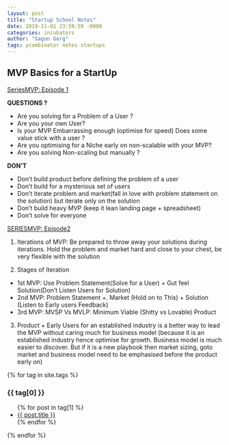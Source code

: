 ```yaml
---
layout: post
title: "Startup School Notes"
date: 2019-11-01 23:59:59 -0000
categories: incubators
author: "Sagun Garg"
tags: ycombinator notes startups 
---
```



## MVP Basics for a StartUp

[SeriesMVP: Episode 1](https://www.youtube.com/watch?v=1hHMwLxN6EM)

**QUESTIONS ?**

- Are you solving for a Problem of a User ?
- Are you your own User? 
- Is your MVP Embarrassing enough (optimise for speed) Does some value stick with a user ?
- Are you optimising for a Niche early on non-scalable with your MVP?
- Are you solving Non-scaling but manually ?

**DON’T**

- Don’t build product before defining the problem of a user 
- Don’t build for a mysterious set of users
- Don’t iterate problem and market(fall in love with problem statement on the solution) but iterate only on the solution
- Don’t build heavy MVP (keep it lean landing page + spreadsheet)
- Don’t solve for everyone 

[SERIESMVP: Episode2](https://www.youtube.com/watch?v=UiB0GFOuWwM)

1. Iterations of MVP: Be prepared to throw away your solutions during iterations. Hold the problem and market hard and close to your chest, be very flexible with the solution

2. Stages of Iteration
 - 1st MVP: Use Problem Statement(Solve for a User) + Gut feel Solution(Don’t Listen Users for Solution)
 - 2nd MVP: Problem Statement +. Market (Hold on to This) + Solution (Listen to Early users Feedback)
 - 3rd MVP: MVSP Vs MVLP: Minimum Viable (Shitty vs Lovable) Product

3. Product + Early Users for an established industry is a better way to lead the MVP without caring much for business model (because it is an established industry hence optimise for growth. Business model is much easier to discover. But if it is a new playbook then market sizing, goto market and business model need to be emphasised before the product early on)

{% for tag in site.tags %}
  <h3>{{ tag[0] }}</h3>
  <ul>
    {% for post in tag[1] %}
      <li><a href="{{ post.url }}">{{ post.title }}</a></li>
    {% endfor %}
  </ul>
{% endfor %}